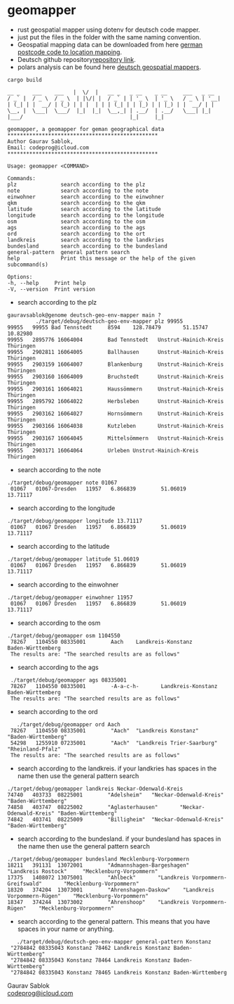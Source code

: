 # geomapper

 - rust geospatial mapper using dotenv for deutsch code mapper.
 - just put the files in the folder with the same naming convention.
 - Geospatial mapping data can be downloaded from here [german postcode code to location mapping](https://www.suche-postleitzahl.org/downloads).
 - Deutsch github repository[repository link](https://github.com/plzTeam).
 - polars analysis can be found here [deutsch geospatial mappers](https://github.com/zupzup/rust-polars-example).

 ```
 cargo build
 ```
 ```
 __ _    ___    ___   |  \/  |   __ _   _ __    _ __     ___   _ __
/ _` |  / _ \  / _ \  | |\/| |  / _` | | '_ \  | '_ \   / _ \ | '__|
| (_| | |  __/ | (_) | | |  | | | (_| | | |_) | | |_) | |  __/ | |
\__, |  \___|  \___/  |_|  |_|  \__,_| | .__/  | .__/   \___| |_|
|___/                                  |_|     |_|

geomapper, a geomapper for geman geographical data
 ************************************************
 Author Gaurav Sablok,
 Email: codeprog@icloud.com
 ************************************************

Usage: geomapper <COMMAND>

Commands:
plz              search according to the plz
note             search according to the note
einwohner        search according to the einwohner
qkm              search according to the qkm
latitude         search according to the latitude
longitude        search according to the longitude
osm              search according to the osm
ags              search according to the ags
ord              search according to the ort
landkreis        search according to the landkries
bundesland       search according to the bundesland
general-pattern  general pattern search
help             Print this message or the help of the given subcommand(s)

Options:
-h, --help     Print help
-V, --version  Print version
 ```
 - search according to the plz
 ```
 gauravsablok@genome deutsch-geo-env-mapper main ?
          ./target/debug/deutsch-geo-env-mapper plz 99955
 99955   99955 Bad Tennstedt     8594    128.78479       51.15747        10.82980
 99955   2895776 16064004        Bad Tennstedt   Unstrut-Hainich-Kreis   Thüringen
 99955   2902811 16064005        Ballhausen      Unstrut-Hainich-Kreis   Thüringen
 99955   2903159 16064007        Blankenburg     Unstrut-Hainich-Kreis   Thüringen
 99955   2903160 16064009        Bruchstedt      Unstrut-Hainich-Kreis   Thüringen
 99955   2903161 16064021        Haussömmern     Unstrut-Hainich-Kreis   Thüringen
 99955   2895792 16064022        Herbsleben      Unstrut-Hainich-Kreis   Thüringen
 99955   2903162 16064027        Hornsömmern     Unstrut-Hainich-Kreis   Thüringen
 99955   2903166 16064038        Kutzleben       Unstrut-Hainich-Kreis   Thüringen
 99955   2903167 16064045        Mittelsömmern   Unstrut-Hainich-Kreis   Thüringen
 99955   2903171 16064064        Urleben Unstrut-Hainich-Kreis   Thüringen
 ```
 - search according to the note
```
./target/debug/geomapper note 01067
 01067   01067-Dresden   11957   6.866839        51.06019        13.71117
```
 - search according to the longitude
```
./target/debug/geomapper longitude 13.71117
 01067   01067 Dresden   11957   6.866839        51.06019        13.71117
```
 - search according to the latitude
```
./target/debug/geomapper latitude 51.06019
 01067   01067 Dresden   11957   6.866839        51.06019        13.71117
```
- search according to the einwohner
```
./target/debug/geomapper einwohner 11957
 01067   01067 Dresden   11957   6.866839        51.06019        13.71117
```
- search according to the osm
```
./target/debug/geomapper osm 1104550
 78267   1104550 08335001        Aach    Landkreis-Konstanz      Baden-Württemberg
 The results are: "The searched results are as follows"
```
- search according to the ags
```
 ./target/debug/geomapper ags 08335001
 78267   1104550 08335001        -A-a-c-h-       Landkreis-Konstanz      Baden-Württemberg
 The results are: "The searched results are as follows"
```
- search according to the ord
```
   ./target/debug/geomapper ord Aach
 78267   1104550 08335001        "Aach"  "Landkreis Konstanz"    "Baden-Württemberg"
 54298   1255910 07235001        "Aach"  "Landkreis Trier-Saarburg"      "Rheinland-Pfalz"
 The results are: "The searched results are as follows"
```
- search according to the landkreis. if your landkries has spaces in the name then use the general pattern search
```
./target/debug/geomapper landkreis Neckar-Odenwald-Kreis
74740   403733  08225001        "Adelsheim"   "Neckar-Odenwald-Kreis"  "Baden-Württemberg"
74858   403747  08225002        "Aglasterhausen"       "Neckar-Odenwald-Kreis" "Baden-Württemberg"
74842   403741  08225009        "Billigheim"  "Neckar-Odenwald-Kreis"  "Baden-Württemberg"
```
- search according to the bundesland. if your bundesland has spaces in the name then use the general pattern search
```
./target/debug/geomapper bundesland Mecklenburg-Vorpommern
18211   391131  13072001        "Admannshagen-Bargeshagen"      "Landkreis Rostock"     "Mecklenburg-Vorpommern"
17375   1408072 13075001        "Ahlbeck"       "Landkreis Vorpommern-Greifswald"       "Mecklenburg-Vorpommern"
18320   374204  13073001        "Ahrenshagen-Daskow"    "Landkreis Vorpommern-Rügen"    "Mecklenburg-Vorpommern"
18347   374244  13073002        "Ahrenshoop"    "Landkreis Vorpommern-Rügen"    "Mecklenburg-Vorpommern"
```

- search according to the general pattern. This means that you have spaces in your name or anything.
```
   ./target/debug/deutsch-geo-env-mapper general-pattern Konstanz
 "2784842 08335043 Konstanz 78462 Landkreis Konstanz Baden-Württemberg"
 "2784842 08335043 Konstanz 78464 Landkreis Konstanz Baden-Württemberg"
 "2784842 08335043 Konstanz 78465 Landkreis Konstanz Baden-Württemberg
 ```
Gaurav Sablok \
codeprog@icloud.com
